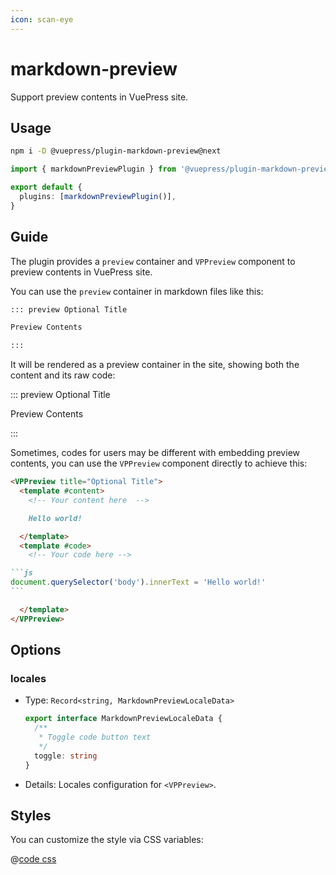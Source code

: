 ```yaml
---
icon: scan-eye
---
```


# markdown-preview

<NpmBadge package="@vuepress/plugin-markdown-preview" />

Support preview contents in VuePress site.

## Usage

```bash
npm i -D @vuepress/plugin-markdown-preview@next
```

```ts title=".vuepress/config.ts"
import { markdownPreviewPlugin } from '@vuepress/plugin-markdown-preview'

export default {
  plugins: [markdownPreviewPlugin()],
}
```

## Guide

The plugin provides a `preview` container and `VPPreview` component to preview contents in VuePress site.

You can use the `preview` container in markdown files like this:

```md
::: preview Optional Title

Preview Contents

:::
```

It will be rendered as a preview container in the site, showing both the content and its raw code:

::: preview Optional Title

Preview Contents

:::

Sometimes, codes for users may be different with embedding preview contents, you can use the `VPPreview` component directly to achieve this:

````md
<VPPreview title="Optional Title">
  <template #content>
    <!-- Your content here  -->

    Hello world!

  </template>
  <template #code>
    <!-- Your code here -->

```js
document.querySelector('body').innerText = 'Hello world!'
```

  </template>
</VPPreview>
````

<VPPreview title="Optional Title">
  <template #content>
    <!-- Your content here  -->

    Hello world!

  </template>
  <template #code>
    <!-- Your code here -->

```js
document.querySelector('body').innerText = 'Hello world!'
```

  </template>
</VPPreview>

## Options

### locales

- Type: `Record<string, MarkdownPreviewLocaleData>`

  ```ts
  export interface MarkdownPreviewLocaleData {
    /**
     * Toggle code button text
     */
    toggle: string
  }
  ```

- Details: Locales configuration for `<VPPreview>`.

## Styles

You can customize the style via CSS variables:

@[code css](@vuepress/plugin-markdown-preview/src/client/styles/vars.css)
